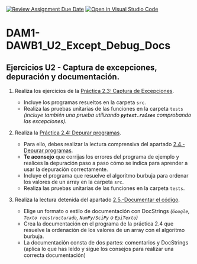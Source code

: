 [![Review Assignment Due Date](https://classroom.github.com/assets/deadline-readme-button-24ddc0f5d75046c5622901739e7c5dd533143b0c8e959d652212380cedb1ea36.svg)](https://classroom.github.com/a/e2vouOl-)
[![Open in Visual Studio Code](https://classroom.github.com/assets/open-in-vscode-718a45dd9cf7e7f842a935f5ebbe5719a5e09af4491e668f4dbf3b35d5cca122.svg)](https://classroom.github.com/online_ide?assignment_repo_id=12758719&assignment_repo_type=AssignmentRepo)
# DAM1-DAWB1_U2_Except_Debug_Docs

## Ejercicios U2 - Captura de excepciones, depuración y documentación.

1. Realiza los ejercicios de la [Práctica 2.3: Captura de Excepciones](https://revilofe.github.io/section1/u02/practica/PROG-U2.-Practica003/).
    * Incluye los programas resueltos en la carpeta ```src```.
    * Realiza las pruebas unitarias de las funciones en la carpeta ```tests``` *(incluye también una prueba utilizando **```pytest.raises```** comprobando las excepciones).*

2. Realiza la [Práctica 2.4: Depurar programas](https://revilofe.github.io/section1/u02/practica/PROG-U2.-Practica004/).
    * Para ello, debes realizar la lectura comprensiva del apartado [2.4.-Depurar programas](https://revilofe.github.io/section1/u02/teoria/PROG-U2.4.-Depurar/).
    * **Te aconsejo** que corrijas los errores del programa de ejemplo y realices la depuración paso a paso cómo se indica para aprender a usar la depuración correctamente.
    * Incluye el programa que resuelve el algoritmo burbuja para ordenar los valores de un array en la carpeta ```src```.
    * Realiza las pruebas unitarias de las funciones en la carpeta ```tests```.

3. Realiza la lectura detenida del apartado [2.5.-Documentar el código](https://revilofe.github.io/section1/u02/teoria/PROG-U2.5.-Documentar/).
    * Elige un formato o estilo de documentación con DocStrings *(```Google```, ```Texto reestructurado```, ```NumPy/SciPy``` o ```EpiTexto```)*
    * Crea la documentación en el programa de la práctica 2.4 que resuelve la ordenación de los valores de un array con el algoritmo burbuja.
    * La documentación consta de dos partes: comentarios y DocStrings (aplica lo que has leído y sigue los consejos para realizar una correcta documentación)
